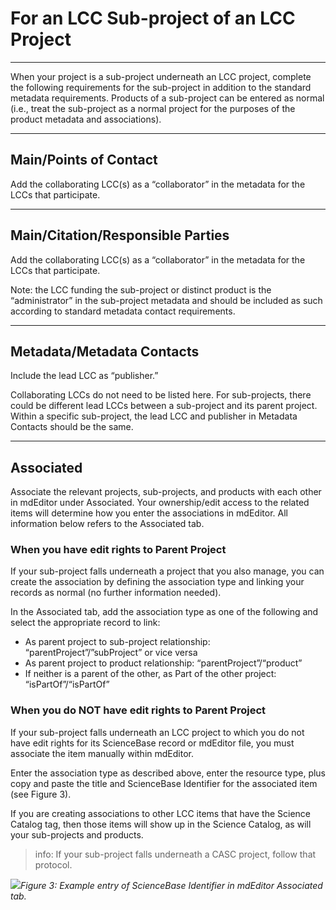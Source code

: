 # For an LCC Sub-project of an LCC Project

---

When your project is a sub-project underneath an LCC project, complete the following requirements for the sub-project in addition to the standard metadata requirements. Products of a sub-project can be entered as normal \(i.e., treat the sub-project as a normal project for the purposes of the product metadata and associations\).

---

## Main/Points of Contact

Add the collaborating LCC\(s\) as a “collaborator” in the metadata for the LCCs that participate.

---

## Main/Citation/Responsible Parties

Add the collaborating LCC\(s\) as a “collaborator” in the metadata for the LCCs that participate.

Note: the LCC funding the sub-project or distinct product is the “administrator” in the sub-project metadata and should be included as such according to standard metadata contact requirements.

---

## Metadata/Metadata Contacts

Include the lead LCC as “publisher.”

Collaborating LCCs do not need to be listed here. For sub-projects, there could be different lead LCCs between a sub-project and its parent project. Within a specific sub-project, the lead LCC and publisher in Metadata Contacts should be the same.

---

## Associated

Associate the relevant projects, sub-projects, and products with each other in mdEditor under Associated. Your ownership/edit access to the related items will determine how you enter the associations in mdEditor. All information below refers to the Associated tab.

### When you have edit rights to Parent Project

If your sub-project falls underneath a project that you also manage, you can create the association by defining the association type and linking your records as normal \(no further information needed\). 

In the Associated tab, add the association type as one of the following and select the appropriate record to link:

* As parent project to sub-project relationship: “parentProject”/”subProject” or vice versa
* As parent project to product relationship: “parentProject”/“product”
* If neither is a parent of the other, as Part of the other project: “isPartOf”/“isPartOf”

### When you do NOT have edit rights to Parent Project

If your sub-project falls underneath an LCC project to which you do not have edit rights for its ScienceBase record or mdEditor file, you must associate the item manually within mdEditor.

Enter the association type as described above, enter the resource type, plus copy and paste the title and ScienceBase Identifier for the associated item \(see Figure 3\).

If you are creating associations to other LCC items that have the Science Catalog tag, then those items will show up in the Science Catalog, as will your sub-projects and products.

> info: If your sub-project falls underneath a CASC project, follow that protocol.

![](https://lh6.googleusercontent.com/QmZ7tg3tPDdE7mHKKMQtSF3gb85n89q7r5QckLwhgM8R7wz5cQECif1kJtm6TwkWUDnk7Zvs8Z3ykTYoZXedqDYUEePpzzvAhxfHi5lJr0kuMeUlxzvy68DWzyc-H2S-0vlde2WV)_Figure 3: Example entry of ScienceBase Identifier in mdEditor Associated tab._

